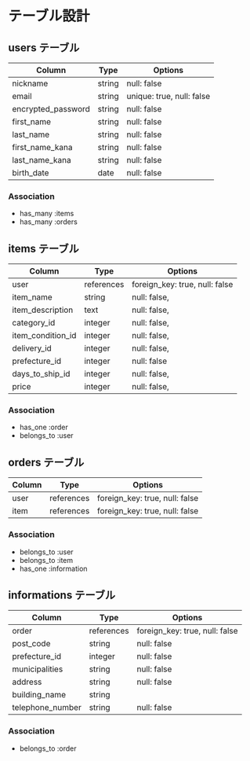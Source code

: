 # テーブル設計

## users テーブル

| Column             | Type   | Options                   |
| ------------------ | ------ | ------------------------- |
| nickname           | string | null: false               |
| email              | string | unique: true, null: false |
| encrypted_password | string | null: false               |
| first_name         | string | null: false               |
| last_name          | string | null: false               |
| first_name_kana    | string | null: false               |
| last_name_kana     | string | null: false               |
| birth_date         | date   | null: false               |


### Association

- has_many :items
- has_many :orders

## items テーブル

| Column            | Type       | Options                        |
| ----------------- | ---------- | ------------------------------ |
| user              | references | foreign_key: true, null: false |
| item_name         | string     | null: false,                   |
| item_description  | text       | null: false,                   |
| category_id       | integer    | null: false,                   |
| item_condition_id | integer    | null: false,                   |
| delivery_id       | integer    | null: false,                   |
| prefecture_id     | integer    | null: false                    |
| days_to_ship_id   | integer    | null: false,                   |
| price             | integer    | null: false,                   |


### Association

- has_one :order
- belongs_to :user

## orders テーブル

| Column | Type       | Options                        |
| ------ | ---------- | ------------------------------ |
| user   | references | foreign_key: true, null: false |
| item   | references | foreign_key: true, null: false |

### Association

- belongs_to :user
- belongs_to :item
- has_one :information

## informations テーブル

| Column           | Type       | Options                        |
| ---------------- | ---------- | ------------------------------ |
| order            | references | foreign_key: true, null: false |
| post_code        | string     | null: false                    |
| prefecture_id    | integer    | null: false                    |
| municipalities   | string     | null: false                    |
| address          | string     | null: false                    |
| building_name    | string     |                                |
| telephone_number | string     | null: false                    |


### Association

- belongs_to :order
